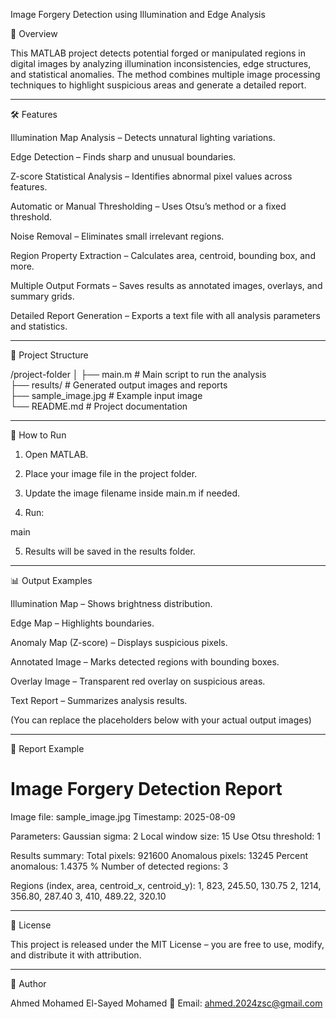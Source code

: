 Image Forgery Detection using Illumination and Edge Analysis

📌 Overview

This MATLAB project detects potential forged or manipulated regions in digital images by analyzing illumination inconsistencies, edge structures, and statistical anomalies.
The method combines multiple image processing techniques to highlight suspicious areas and generate a detailed report.


---

🛠 Features

Illumination Map Analysis – Detects unnatural lighting variations.

Edge Detection – Finds sharp and unusual boundaries.

Z-score Statistical Analysis – Identifies abnormal pixel values across features.

Automatic or Manual Thresholding – Uses Otsu’s method or a fixed threshold.

Noise Removal – Eliminates small irrelevant regions.

Region Property Extraction – Calculates area, centroid, bounding box, and more.

Multiple Output Formats – Saves results as annotated images, overlays, and summary grids.

Detailed Report Generation – Exports a text file with all analysis parameters and statistics.



---

📂 Project Structure

/project-folder
│
├── main.m                # Main script to run the analysis  
├── results/              # Generated output images and reports  
├── sample_image.jpg      # Example input image  
└── README.md             # Project documentation


---

🚀 How to Run

1. Open MATLAB.


2. Place your image file in the project folder.


3. Update the image filename inside main.m if needed.


4. Run:

main


5. Results will be saved in the results folder.




---

📊 Output Examples

Illumination Map – Shows brightness distribution.

Edge Map – Highlights boundaries.

Anomaly Map (Z-score) – Displays suspicious pixels.

Annotated Image – Marks detected regions with bounding boxes.

Overlay Image – Transparent red overlay on suspicious areas.

Text Report – Summarizes analysis results.


(You can replace the placeholders below with your actual output images)




---

📄 Report Example

Image Forgery Detection Report
==============================
Image file: sample_image.jpg
Timestamp: 2025-08-09

Parameters:
  Gaussian sigma: 2
  Local window size: 15
  Use Otsu threshold: 1

Results summary:
  Total pixels: 921600
  Anomalous pixels: 13245
  Percent anomalous: 1.4375 %
  Number of detected regions: 3

Regions (index, area, centroid_x, centroid_y):
  1, 823, 245.50, 130.75
  2, 1214, 356.80, 287.40
  3, 410, 489.22, 320.10


---

📜 License

This project is released under the MIT License – you are free to use, modify, and distribute it with attribution.


---

👤 Author

Ahmed Mohamed El-Sayed Mohamed
📧 Email: ahmed.2024zsc@gmail.com

